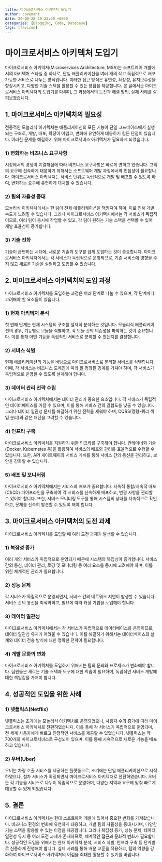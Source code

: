 ```yaml
---
title: 마이크로서비스 아키텍처 도입기
author: covenant
date: 24-09-28 19:22:00 +0800
categories: [Blogging, Code, Datebase]
tags: [favicon]
---
```


# 마이크로서비스 아키텍처 도입기

마이크로서비스 아키텍처(Microservices Architecture, MSA)는 소프트웨어 개발에서의 아키텍처 스타일 중 하나로, 단일 애플리케이션을 여러 개의 작고 독립적으로 배포 가능한 서비스로 나누는 방식입니다. 이러한 접근 방식은 유연성, 확장성, 유지보수성을 향상시키고, 다양한 기술 스택을 활용할 수 있는 장점을 제공합니다. 본 글에서는 마이크로서비스 아키텍처의 도입기를 다루며, 그 과정에서의 도전과 해결 방법, 실제 사례를 살펴보겠습니다.

## 1. 마이크로서비스 아키텍처의 필요성

전통적인 모놀리식 아키텍처는 애플리케이션의 모든 기능이 단일 코드베이스에서 실행되는 구조로, 개발, 배포, 확장이 어렵고, 변화에 유연하게 대응하기 힘든 단점이 있습니다. 이러한 문제를 해결하기 위해 마이크로서비스 아키텍처가 필요하게 되었습니다.

### 1) 변화하는 비즈니스 요구사항

시장에서의 경쟁이 치열해짐에 따라 비즈니스 요구사항은 빠르게 변하고 있습니다. 고객의 요구에 신속하게 대응하기 위해서는 소프트웨어 개발 과정에서의 민첩성이 필요합니다. 마이크로서비스 아키텍처는 서비스 단위로 독립적으로 개발 및 배포할 수 있도록 하여, 변화하는 요구에 유연하게 대처할 수 있습니다.

### 2) 팀의 자율성 증대

모놀리식 아키텍처에서는 한 팀이 전체 애플리케이션을 책임져야 하며, 이로 인해 개발 속도가 느려질 수 있습니다. 그러나 마이크로서비스 아키텍처에서는 각 서비스가 독립적이므로, 여러 팀이 동시에 작업할 수 있고, 각 팀이 원하는 기술 스택을 선택할 수 있어 개발 효율성이 증가합니다.

### 3) 기술 진화

기술이 급변하는 시대에, 새로운 기술과 도구를 쉽게 도입하는 것이 중요합니다. 마이크로서비스 아키텍처에서는 각 서비스가 독립적으로 운영되므로, 기존 서비스에 영향을 주지 않고 새로운 기술을 실험하고 도입할 수 있습니다.

## 2. 마이크로서비스 아키텍처의 도입 과정

마이크로서비스 아키텍처를 도입하는 과정은 여러 단계로 나눌 수 있으며, 각 단계마다 고려해야 할 요소들이 있습니다.

### 1) 현재 아키텍처 분석

첫 번째 단계는 현재 시스템의 구조를 철저히 분석하는 것입니다. 모놀리식 애플리케이션의 경우, 기능별로 모듈을 식별하고, 각 모듈 간의 의존성을 파악하는 것이 중요합니다. 이를 통해 어떤 기능을 독립적인 서비스로 분리할 수 있는지를 결정합니다.

### 2) 서비스 식별

현재 애플리케이션의 기능을 바탕으로 마이크로서비스로 분리할 서비스를 식별합니다. 이때, 각 서비스는 비즈니스 도메인에 따라 잘 정의된 경계를 가져야 하며, 각 서비스가 독립적으로 운영될 수 있도록 설계해야 합니다.

### 3) 데이터 관리 전략 수립

마이크로서비스 아키텍처에서는 데이터 관리가 중요한 요소입니다. 각 서비스가 독립적인 데이터베이스를 가질 수 있으며, 이를 통해 서비스 간의 결합도를 낮출 수 있습니다. 그러나 데이터 일관성 문제를 해결하기 위한 전략을 세워야 하며, CQRS(명령-쿼리 책임 분리)와 같은 패턴을 고려할 수 있습니다.

### 4) 인프라 구축

마이크로서비스 아키텍처를 지원하기 위한 인프라를 구축해야 합니다. 컨테이너화 기술(Docker, Kubernetes 등)을 활용하여 서비스의 배포와 관리를 효율적으로 수행할 수 있습니다. 또한, API 게이트웨이와 서비스 메쉬를 통해 서비스 간의 통신을 관리하고, 보안을 강화할 수 있습니다.

### 5) 배포 및 모니터링

마이크로서비스 아키텍처에서는 서비스의 배포가 중요합니다. 지속적 통합/지속적 배포(CI/CD) 파이프라인을 구축하여 각 서비스를 신속하게 배포하고, 변경 사항을 관리할 수 있어야 합니다. 또한, 서비스 모니터링 도구를 통해 시스템의 상태를 지속적으로 확인하고, 문제를 신속히 발견할 수 있도록 해야 합니다.

## 3. 마이크로서비스 아키텍처의 도전 과제

마이크로서비스 아키텍처를 도입할 때 여러 도전 과제가 발생할 수 있습니다.

### 1) 복잡성 증가

여러 개의 서비스가 독립적으로 운영되기 때문에 시스템의 복잡성이 증가합니다. 서비스 간의 통신, 데이터 관리, 로깅 및 모니터링 등 여러 요소를 동시에 고려해야 하며, 이를 위한 체계적인 관리가 필요합니다.

### 2) 성능 문제

각 서비스가 독립적으로 운영되면서, 서비스 간의 네트워크 지연이 발생할 수 있습니다. 서비스 간의 통신을 최적화하고, 필요에 따라 캐싱 기법을 도입해야 합니다.

### 3) 데이터 일관성

마이크로서비스 아키텍처에서는 각 서비스가 독립적으로 데이터베이스를 운영하므로, 데이터 일관성 유지가 어려울 수 있습니다. 이를 해결하기 위해서는 데이터베이스의 설계와 데이터 전송 방식에 대한 명확한 전략이 필요합니다.

### 4) 개발 문화의 변화

마이크로서비스 아키텍처를 도입하기 위해서는 팀의 문화와 프로세스가 변화해야 합니다. 팀원들은 새로운 기술 스택과 도구에 대한 학습이 필요하며, 독립적인 서비스 개발에 대한 책임감을 가져야 합니다.

## 4. 성공적인 도입을 위한 사례

### 1) 넷플릭스(Netflix)

넷플릭스는 초기에는 모놀리식 아키텍처로 운영되었으나, 사용자 수의 증가에 따라 마이크로서비스 아키텍처로 전환하였습니다. 이를 통해 각 서비스가 독립적으로 운영되며, 전 세계 사용자에게 빠르고 안정적인 서비스를 제공할 수 있었습니다. 넷플릭스는 약 700개의 마이크로서비스로 구성되어 있으며, 이를 통해 지속적으로 새로운 기능을 배포하고 있습니다.

### 2) 우버(Uber)

우버는 차량 호출 서비스를 제공하는 플랫폼으로, 초기에는 단일 애플리케이션으로 시작하였으나, 점차 서비스가 확장되면서 마이크로서비스 아키텍처로 전환하였습니다. 우버는 각 기능을 서비스로 나누어 독립적으로 운영하며, 다양한 지역과 요구에 맞춰 빠르게 대응할 수 있게 되었습니다.

## 5. 결론

마이크로서비스 아키텍처는 현대 소프트웨어 개발에 있어서 중요한 변화를 가져왔습니다. 비즈니스 환경의 변화에 유연하게 대응하고, 개발 팀의 자율성을 증대시키며, 다양한 기술 스택을 활용할 수 있는 이점을 제공합니다. 그러나 복잡성 증가, 성능 문제, 데이터 일관성 유지 등 여러 도전 과제가 존재하므로, 체계적인 접근과 문화적 변화가 필요합니다. 성공적인 도입을 위해서는 현재 아키텍처 분석, 서비스 식별, 인프라 구축 등 단계별로 신중하게 진행해야 합니다. 실제 사례를 통해 배운 교훈을 적용하고, 팀의 역량을 강화하여 마이크로서비스 아키텍처의 이점을 최대한 활용할 수 있기를 바랍니다.
